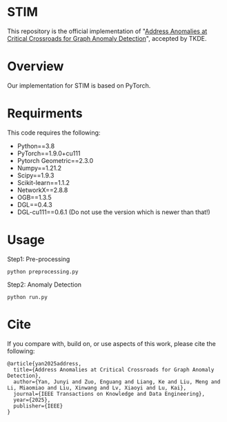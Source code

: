 # STIM

This repository is the official implementation of "[Address Anomalies at Critical Crossroads for Graph Anomaly Detection](https://ieeexplore.ieee.org/abstract/document/11183627)", accepted by TKDE.


# Overview
Our implementation for STIM is based on PyTorch. 


# Requirments
This code requires the following:

- Python==3.8
- PyTorch==1.9.0+cu111
- Pytorch Geometric==2.3.0
- Numpy==1.21.2
- Scipy==1.9.3
- Scikit-learn==1.1.2
- NetworkX==2.8.8
- OGB==1.3.5
- DGL==0.4.3 
- DGL-cu111==0.6.1 (Do not use the version which is newer than that!)

# Usage
Step1: Pre-processing
```
python preprocessing.py
```
Step2: Anomaly Detection
```
python run.py
```
# Cite
If you compare with, build on, or use aspects of this work, please cite the following:

```
@article{yan2025address,  
  title={Address Anomalies at Critical Crossroads for Graph Anomaly Detection},  
  author={Yan, Junyi and Zuo, Enguang and Liang, Ke and Liu, Meng and Li, Miaomiao and Liu, Xinwang and Lv, Xiaoyi and Lu, Kai},  
  journal={IEEE Transactions on Knowledge and Data Engineering},  
  year={2025},  
  publisher={IEEE}  
}
```
